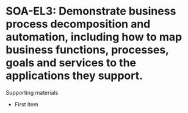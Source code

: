 # SOA-EL3:  	Demonstrate business process decomposition and automation, including how to map business functions, processes, goals and services to the applications they support.	 

Supporting materials

* First item